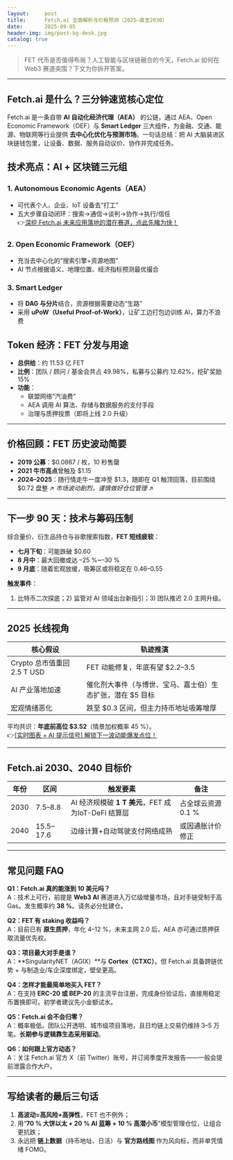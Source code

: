 ```yaml
---
layout:     post
title:      Fetch.ai 全面解析与价格预测（2025–直至2030）
date:       2025-09-05
header-img: img/post-bg-desk.jpg
catalog: true
---
```


> FET 代币是否值得布局？人工智能与区块链融合的今天，Fetch.ai 如何在 Web3 赛道突围？下文为你拆开答案。

---

## Fetch.ai 是什么？三分钟速览核心定位
Fetch.ai 是一条自带 **AI 自动化经济代理（AEA）** 的公链，通过 AEA、Open Economic Framework（OEF）与 **Smart Ledger** 三大组件，为金融、交通、能源、物联网等行业提供 **去中心化优化与预测市场**。一句话总结：把 AI 大脑装进区块链钱包里，让设备、数据、服务自动议价、协作并完成任务。

## 技术亮点：AI + 区块链三元组
### 1. Autonomous Economic Agents（AEA）
- 可代表个人、企业、IoT 设备去“打工”
- 五大步骤自动闭环：搜索→通信→谈判→协作→执行/信任  
👉[深挖 Fetch.ai 未来应用落地的潜在赛道，点此先睹为快！](https://okxdog.com/)

### 2. Open Economic Framework（OEF）
- 充当去中心化的“搜索引擎+资源地图”
- AI 节点根据语义、地理位置、经济指标预测最优撮合

### 3. Smart Ledger
- 将 **DAG 与分片**结合，资源根据需要动态“生路”  
- 采用 **uPoW（Useful Proof-of-Work）**，让矿工边打包边训练 AI，算力不浪费

## Token 经济：FET 分发与用途
- **总供给**：约 11.53 亿 FET  
- **比例**：团队 / 顾问 / 基金会共占 49.98%，私募与公募约 12.62%，挖矿奖励 15%  
- **功能**：  
  - 联盟网络“汽油费”  
  - AEA 调用 AI 算法、存储与数据服务的支付手段  
  - 治理与质押投票（即将上线 2.0 升级）  

---

## 价格回顾：FET 历史波动简要
- **2019 公募**：$0.0867 / 枚，10 秒售罄  
- **2021 牛市高点**曾触及 $1.15  
- **2024–2025**：随行情走牛一度冲至 $1.3，随即在 Q1 触顶回落，目前围绕 $0.72 盘整  ↗ _市场波动剧烈，谨慎做好仓位管理_ ↗  

---

## 下一步 90 天：技术与筹码压制
综合量价、衍生品持仓与谷歌搜索指数，**FET 短线疲软**：  
- **七月下旬**：可能跌破 $0.60  
- **8 月中**：最大回撤或达 –25 %~–30 %  
- **9 月底**：随着宏观放缓，吸筹区或将稳定在 $0.46–$0.55  

**触发事件**：  
1) 比特币二次探底；2) 监管对 AI 领域出台新指引；3) 团队推迟 2.0 主网升级。

---

## 2025 长线视角
| 核心假设 | 轨迹推演 |
|---------|-----------|
| Crypto 总市值重回 2.5 T USD | FET 动能修复，年底有望 $2.2–3.5 |
| AI 产业落地加速 | 催化剂大事件（与博世、宝马、嘉士伯）生态扩张，潜在 $5 目标 |
| 宏观情绪恶化 | 跌至 $0.3 区间，但主力持币地址吸筹增厚 |

平均共识：**年底前高位 $3.52**（情景加权概率 45 %）。  
👉[[实时图表 + AI 提示信号] 解锁下一波动能爆发点位！](https://okxdog.com/)

---

## Fetch.ai 2030、2040 目标价
| 年份 | 区间 | 触发要素 | 备注 |
|---|---|---|---|
| 2030 | $7.5–$8.8 | AI 经济规模破 **1 T 美元**，FET 成为IoT-DeFi 结算层 | 占全球云资源 0.1 % |
| 2040 | $15.5–$17.6 | 边缘计算+自动驾驶支付网络成熟 | 或因通胀计价修正 |

---

## 常见问题 FAQ

**Q1：Fetch.ai 真的能涨到 10 美元吗？**  
A：技术上可行，前提是 **Web3 AI** 赛道进入万亿级增量市场，且对手链受制于高 Gas。发生概率约 **38 %**。请务必分批建仓。

**Q2：FET 有 staking 收益吗？**  
A：目前已有 **原生质押**，年化 4–12 %，未来主网 2.0 后，AEA 亦可通过质押获取流量优先权。

**Q3：项目最大对手是谁？**  
A：**SingularityNET（AGIX）**与 **Cortex（CTXC）**。但 Fetch.ai 具备跨链优势 + 与制造业/车企深度绑定，壁垒更高。

**Q4：怎样才能最简单地买入 FET？**  
A：在支持 **ERC-20 或 BEP-20** 的主流平台注册，完成身份验证后，直接用稳定币置换即可。初学者建议先小金额试水。

**Q5：Fetch.ai 会不会归零？**  
A：概率极低。团队公开透明、城市级项目落地，且日均链上交易仍维持 3–5 万笔。**长期参与逻辑靠生态采用驱动**。

**Q6：如何跟上官方动态？**  
A：关注 Fetch.ai 官方 X（前 Twitter）账号，并订阅季度开发报告——一般会提前泄露合作大户。

---

## 写给读者的最后三句话
1. **高波动=高风险+高弹性**，FET 也不例外；  
2. 用“**70 % 大饼以太 + 20 % AI 蓝筹 + 10 % 高潜小币**”模型管理仓位，让组合更抗跌；  
3. 永远把 **链上数据**（持币地址、日活）与 **官方路线图** 作为风向标，而非单凭情绪 FOMO。